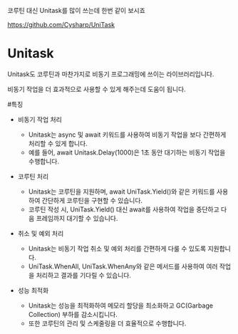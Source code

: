 코루틴 대신 Unitask를 많이 쓰는데 한번 같이 보시죠

https://github.com/Cysharp/UniTask

# Unitask

Unitask도 코루틴과 마찬가지로 비동기 프로그래밍에 쓰이는 라이브러리입니다.

비동기 작업을 더 효과적으로 사용할 수 있게 해주는데 도움이 됩니다.

#특징
- 비동기 작업 처리
  - Unitask는 async 및 await 키워드를 사용하여 비동기 작업을 보다 간편하게 처리할 수 있게 합니다.
  - 예를 들어, await Unitask.Delay(1000)은 1초 동안 대기하는 비동기 작업을 수행합니다.
    
- 코루틴 처리
  - Unitask는 코루틴을 지원하며, await UniTask.Yield()와 같은 키워드를 사용하여 간단하게 코루틴을 구현할 수 있습니다.
  - 코루틴 작성 시, UniTask.Yield() 대신 await를 사용하여 작업을 중단하고 다음 프레임까지 대기할 수 있습니다.
    
- 취소 및 예외 처리
  - Unitask는 비동기 작업 취소 및 예외 처리를 간편하게 다룰 수 있도록 지원합니다.
  - UniTask.WhenAll, UniTask.WhenAny와 같은 메서드를 사용하여 여러 작업을 처리하고 결과를 기다릴 수 있습니다.

- 성능 최적화
  - Unitask는 성능을 최적화하여 메모리 할당을 최소화하고 GC(Garbage Collection) 부하를 감소시킵니다.
  - 또한 코루틴의 관리 및 스케줄링을 더 효율적으로 수행합니다.

